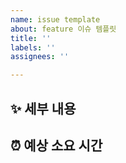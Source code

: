 ```yaml
---
name: issue template
about: feature 이슈 템플릿
title: ''
labels: ''
assignees: ''

---
```


## ✨ 세부 내용

## ⏰ 예상 소요 시간
